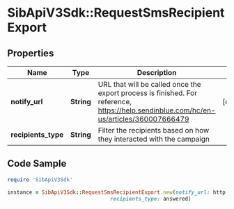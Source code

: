 # SibApiV3Sdk::RequestSmsRecipientExport

## Properties

Name | Type | Description | Notes
------------ | ------------- | ------------- | -------------
**notify_url** | **String** | URL that will be called once the export process is finished. For reference, https://help.sendinblue.com/hc/en-us/articles/360007666479 | [optional] 
**recipients_type** | **String** | Filter the recipients based on how they interacted with the campaign | 

## Code Sample

```ruby
require 'SibApiV3Sdk'

instance = SibApiV3Sdk::RequestSmsRecipientExport.new(notify_url: http://requestb.in/173lyyx1,
                                 recipients_type: answered)
```


